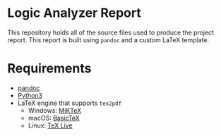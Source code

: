 # Logic Analyzer Report #
This repository holds all of the source files used to produce the project report. This report
is built using `pandoc` and a custom LaTeX template.

# Requirements #

* [pandoc](http://pandoc.org/)
* [Python3](https://www.python.org/)
* LaTeX engine that supports `tex2pdf`
    * Windows: [MiKTeX](http://miktex.org/)
    * macOS: [BasicTeX](http://www.tug.org/mactex/morepackages.html)
    * Linux: [TeX Live](http://www.tug.org/texlive/)
